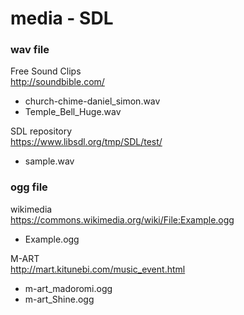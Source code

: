 media - SDL
===============

### wav file
Free Sound Clips <br/>
http://soundbible.com/ <br/>
- church-chime-daniel_simon.wav
- Temple_Bell_Huge.wav

SDL repository <br/>
https://www.libsdl.org/tmp/SDL/test/ <br/>
- sample.wav <br/>


### ogg file
wikimedia <br/>
https://commons.wikimedia.org/wiki/File:Example.ogg <br/>
- Example.ogg

M-ART <br/>
http://mart.kitunebi.com/music_event.html <br/>
- m-art_madoromi.ogg
- m-art_Shine.ogg

